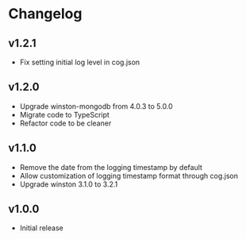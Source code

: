 # Changelog

## v1.2.1

* Fix setting initial log level in cog.json

## v1.2.0

* Upgrade winston-mongodb from 4.0.3 to 5.0.0
* Migrate code to TypeScript
* Refactor code to be cleaner

## v1.1.0

* Remove the date from the logging timestamp by default
* Allow customization of logging timestamp format through cog.json
* Upgrade winston 3.1.0 to 3.2.1

## v1.0.0

* Initial release
